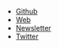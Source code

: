 - [Github](https://github.com/amc1981)
- [Web](https://antoniomuniz.com/)
- [Newsletter](https://read.ganbaru.site/)
- [Twitter](https://twitter.com/Antonio_Muniz_C)
